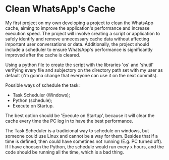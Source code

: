 # Clean WhatsApp's Cache

My first project on my own developing a project to clean the WhatsApp cache, aiming to improve the application's performance and increase execution speed. The project will involve creating a script or application to safely identify and remove unnecessary cache data without affecting important user conversations or data. Additionally, the project should include a scheduler to ensure WhatsApp's performance is significantly improved after the cache is cleared.

Using a python file to create the script with the libraries 'os' and 'shutil' verifying every file and subjectory on the directory path set with my user as default (i'm gonna change that everyone can use it on the next commits). 

Possible ways of schedule the task:
 - Task Scheduler (Windows);
 - Python (schedule);
 - Execute on Startup.

The best option should be 'Execute on Startup', because it will clear the cache every time the PC log in to have the best performance.

The Task Scheduler is a tradicional way to schedule on windows, but someone could use Linux and cannot be a way for them. Besides that if a time is defined, then could have sometines not running (E.g. PC turned off). If I have choosen the Python, the schedule would run every x hours, and the code should be running all the time, which is a bad thing.
